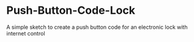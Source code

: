 # Push-Button-Code-Lock
A simple sketch to create a push button code for an electronic lock with internet control
